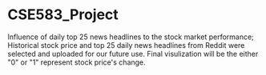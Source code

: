 # CSE583_Project
Influence of daily top 25 news headlines to the stock market performance; 
Historical stock price and top 25 daily news headlines from Reddit were selected and uploaded for our future use.
Final visulization will be the either "0" or "1" represent stock price's change.
